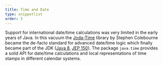 ```yaml
---
title: Time and Date
type: snippetlist
order: 5
---
```


Support for international date/time calculations was very limited in the
early years of Java. In this vacuum the [Joda-Time](https://www.joda.org/joda-time/)
library by Stephen Colebourne became the de-facto standard for advanced date/time logic
which finally became part of the JDK
([Java 8](../../jdk/8/), [JEP 150](https://openjdk.java.net/jeps/150)).
The package `java.time`
provides a solid API for date/time calculations and local representations of
time stamps in different calendar systems.


